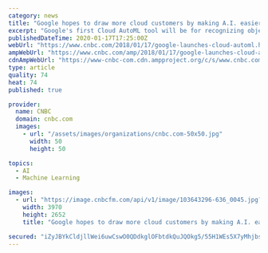 ```yaml
---
category: news
title: "Google hopes to draw more cloud customers by making A.I. easier to use"
excerpt: "Google's first Cloud AutoML tool will be for recognizing objects in images. It follows Google's Cloud Machine Learning Engine service and the Cloud Vision application programming interface."
publishedDateTime: 2020-01-17T17:25:00Z
webUrl: "https://www.cnbc.com/2018/01/17/google-launches-cloud-automl.html"
ampWebUrl: "https://www.cnbc.com/amp/2018/01/17/google-launches-cloud-automl.html"
cdnAmpWebUrl: "https://www-cnbc-com.cdn.ampproject.org/c/s/www.cnbc.com/amp/2018/01/17/google-launches-cloud-automl.html"
type: article
quality: 74
heat: 74
published: true

provider:
  name: CNBC
  domain: cnbc.com
  images:
    - url: "/assets/images/organizations/cnbc.com-50x50.jpg"
      width: 50
      height: 50

topics:
  - AI
  - Machine Learning

images:
  - url: "https://image.cnbcfm.com/api/v1/image/103643296-636_0045.jpg?v=1529471578"
    width: 3970
    height: 2652
    title: "Google hopes to draw more cloud customers by making A.I. easier to use"

secured: "iZyJBYkCldjllWei6uwCswO0QDdkglOFbtdkQuJQOkg5/55H1WEs5X7yMhjbs2yZo12/uy+wl7XEOhBtp3EEzYeLb4PODNIItVf1hpCuVdjs2Tl5VOLx/F+VQUYdfxLucEUS9nBq0NjdHQkenTTM8N40lj7DFEwtGKyzT6kSJRVZ74KgRQldE0I6+e9Ibj+FRWWfjU+Oe/Jc4JR5ORFe8fSZFxXZCu0/bLbm3pzD495SpwHlWCbEHJiJX5tPGg7oReEBHDsSZg/dlEFVqEPG3ttuaP4A9hSrH5xZF2qjKEmO++qvSd5nc0Pr9QVC9Mcp;L4X58RxobPbWliqQddeFYw=="
---
```


